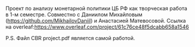 Проект по анализу монетарной политики ЦБ РФ как творческая работа в 1-м семестре.
Совместно с Даниилом Михайловым (https://github.com/MikhailovDaniil) и Анастасией Матевосовой. Ссылка на overleaf:https://www.overleaf.com/project/61c76ce48f5dcabb658a1546

P.S. Файл CBR project.pdf является самой работой.

